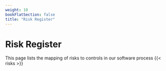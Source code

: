 ```yaml
---
weight: 10
bookFlatSection: false
title: "Risk Register"
---
```


# Risk Register

This page lists the mapping of risks to controls in our software process
{{< risks >}}
